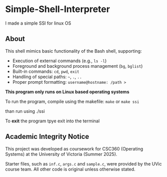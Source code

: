 # Simple-Shell-Interpreter
I made a simple SSI for linux OS

## About

This shell mimics basic functionality of the Bash shell, supporting:

- Execution of external commands (e.g., `ls -l`)
- Foreground and background process management (`bg`, `bglist`)
- Built-in commands: `cd`, `pwd`, `exit`
- Handling of special paths: `~`, `.`, `..`
- Proper prompt formatting: `username@hostname: /path >`


**This program only runs on Linux based operating systems**

To run the program, compile using the makefile: `make` or `make ssi`

than run using ./ssi

To **exit** the program tpye exit into the terminal

## Academic Integrity Notice

This project was developed as coursework for CSC360 (Operating Systems) at the University of Victoria (Summer 2025).

Starter files, such as `inf.c`, `args.c` and `sample.c`, were provided by the UVic course team. All other code is original unless otherwise stated.

